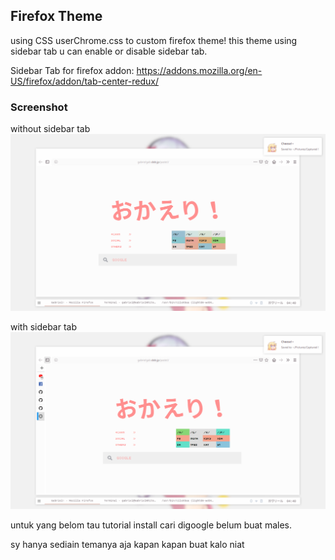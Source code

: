 ## Firefox Theme
using CSS userChrome.css to custom firefox theme!
this theme using sidebar tab
u can enable or disable sidebar tab.

Sidebar Tab for firefox addon: https://addons.mozilla.org/en-US/firefox/addon/tab-center-redux/

### Screenshot
without sidebar tab
![](https://github.com/GabrielTenma/dotfiles/raw/master/.mozilla/GabrielDesktop_2018-11-06_16-40-41_1366x768.png)

with sidebar tab
![](https://github.com/GabrielTenma/dotfiles/raw/master/.mozilla/GabrielDesktop_2018-11-06_16-40-45_1366x768.png)


untuk yang belom tau
tutorial install cari digoogle
belum buat
males.

sy hanya sediain temanya aja
kapan kapan buat kalo niat
